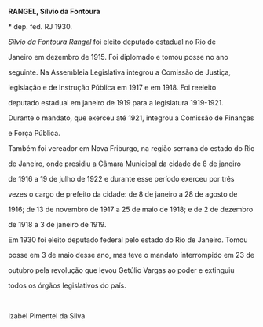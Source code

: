 **RANGEL, Sílvio da Fontoura**



\* dep. fed. RJ 1930.



*Sílvio da Fontoura Rangel* foi eleito deputado estadual no Rio de

Janeiro em dezembro de 1915. Foi diplomado e tomou posse no ano

seguinte. Na Assembleia Legislativa integrou a Comissão de Justiça,

legislação e de Instrução Pública em 1917 e em 1918. Foi reeleito

deputado estadual em janeiro de 1919 para a legislatura 1919-1921.

Durante o mandato, que exerceu até 1921, integrou a Comissão de Finanças

e Força Pública.



Também foi vereador em Nova Friburgo, na região serrana do estado do Rio

de Janeiro, onde presidiu a Câmara Municipal da cidade de 8 de janeiro

de 1916 a 19 de julho de 1922 e durante esse período exerceu por três

vezes o cargo de prefeito da cidade: de 8 de janeiro a 28 de agosto de

1916; de 13 de novembro de 1917 a 25 de maio de 1918; e de 2 de dezembro

de 1918 a 3 de janeiro de 1919.



Em 1930 foi eleito deputado federal pelo estado do Rio de Janeiro. Tomou

posse em 3 de maio desse ano, mas teve o mandato interrompido em 23 de

outubro pela revolução que levou Getúlio Vargas ao poder e extinguiu

todos os órgãos legislativos do país.



 



Izabel Pimentel da Silva



